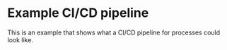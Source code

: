 # Example CI/CD pipeline

This is an example that shows what a CI/CD pipeline for processes could look like.

## 